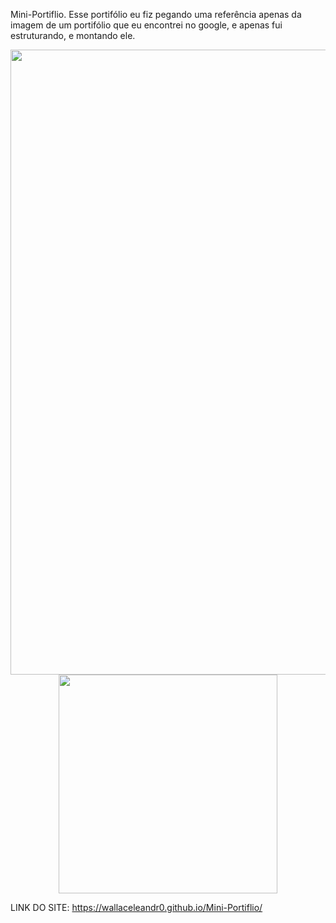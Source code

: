 Mini-Portiflio. Esse portifólio eu fiz pegando uma referência apenas da imagem de um portifólio que eu encontrei no google, e apenas fui estruturando, e montando ele.

<div align="center">
    <img src="https://user-images.githubusercontent.com/107366547/178569503-c1abcd7c-fb28-4ffd-880f-82eddc2c60e7.jpeg" width="1000px"/>
</div>

<div align="center">
     <img src="https://user-images.githubusercontent.com/107366547/178570372-819c6b46-c6ad-4121-89c8-319bb517a849.jpeg" width="350px" />
</div>

LINK DO SITE: https://wallaceleandr0.github.io/Mini-Portiflio/
